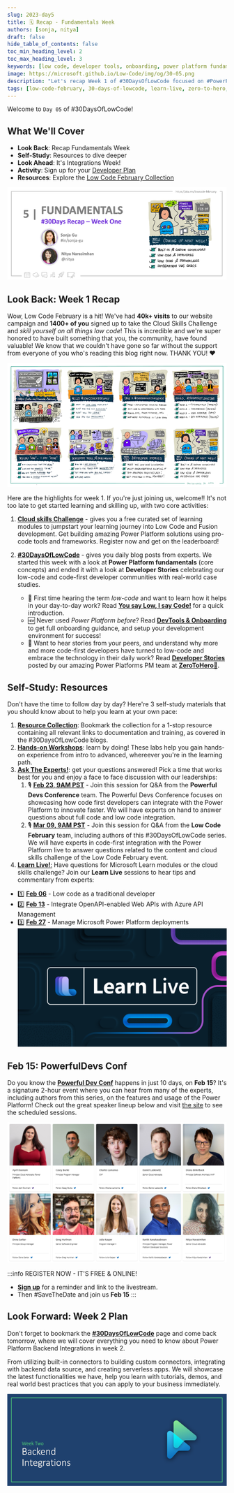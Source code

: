 ```yaml
---
slug: 2023-day5
title: 🗓 Recap - Fundamentals Week
authors: [sonja, nitya]
draft: false
hide_table_of_contents: false
toc_min_heading_level: 2
toc_max_heading_level: 3
keywords: [low code, developer tools, onboarding, power platform fundamentals, 30DaysOfLowCode, recap]
image: https://microsoft.github.io/Low-Code/img/og/30-05.png
description: "Let's recap Week 1 of #30DaysOfLowCode focused on #PowerPlatform Fundamentals - join us at #LowCodeFebruary https://aka.ms/lowcode-february" 
tags: [low-code-february, 30-days-of-lowcode, learn-live, zero-to-hero, ask-the-expert,fusion-teams, power-platform, recap]
---
```


<head>
  <meta name="twitter:url" 
    content="https://microsoft.github.io/Low-Code/blog/2023-day5" />
  <meta name="twitter:title" 
    content="5. Week 1 - Recap" />
  <meta name="twitter:description" 
    content="Let's recap Week 1 of #30DaysOfLowCode focused on #PowerPlatform Fundamentals - join us at #LowCodeFebruary https://aka.ms/lowcode-february" />
  <meta name="twitter:image" 
    content="https://microsoft.github.io/Low-Code/img/og/30-05.png" content="summary_large_image" />
  <meta name="twitter:creator" 
    content="@nitya" />
  <meta name="twitter:site" content="@AzureAdvocates" /> 
  <link rel="canonical" 
    href="https://microsoft.github.io/Low-Code/blog/2023-day5" />
</head>

Welcome to `Day 05` of #30DaysOfLowCode!

## What We'll Cover
 * **Look Back**: Recap Fundamentals Week
 * **Self-Study**: Resources to dive deeper
 * **Look Ahead**: It's Integrations Week!
 * **Activity**: Sign up for your [Developer Plan](https://aka.ms/lowcode-february/devplan)
 * **Resources**: Explore the [Low Code February Collection](https://aka.ms/lowcode-february/collection)

![#30DaysOfLowCode Week 1 Recap](./../../../static/img/og/30-05.png)


<!-- ************************************* -->
<!--  AUTHORS: ONLY UPDATE BELOW THIS LINE -->
<!-- ************************************* -->


## Look Back: Week 1 Recap
Wow, Low Code February is a hit! We've had **40k+ visits** to our website campaign and **1400+ of you** signed up to take the Cloud Skills Challenge and _skill yourself on all things low code_! This is incredible and we're super honored to have built something that you, the community, have found valuable! We know that we couldn't have gone so far without the support from everyone of you who's reading this blog right now. THANK YOU! ❤️

![Week 1 Roadmap](./../../../static/img/og/30-roadmap-week1.png)

Here are the highlights for week 1. If you're just joining us, welcome!! It's not too late to get started learning and skilling up, with two core activities:
 
1. [**Cloud skills Challenge**](https://aka.ms/lowcode-february/challenge) - gives you a free curated set of learning modules to jumpstart your learning journey into Low Code and Fusion development. Get building amazing Power Platform solutions using pro-code tools and frameworks. Register now and get on the leaderboard!

2. [**#30DaysOfLowCode**](https://aka.ms/lowcode-february/blog) - gives you daily blog posts from experts. We started this week with a look at **Power Platform fundamentals** (core concepts) and ended it with a look at **Developer Stories** celebrating our low-code and code-first developer communities with real-world case studies.
    * 🥇 First time hearing the term _low-code_ and want to learn how it helps in your day-to-day work? Read [**You say Low, I say Code!**](https://microsoft.github.io/Low-Code/blog/2023-day2) for a quick introduction. 
    * 🆕 Never used _Power Platform before_? Read [**DevTools & Onboarding**](http://localhost:3000/Low-Code/blog/2023-day3) to get full onboarding guidance, and setup your development environment for success!
    * 🚀 Want to hear stories from your peers, and understand why more and more code-first developers have turned to low-code and embrace the technology in their daily work? Read [**Developer Stories**](https://aka.ms/lowcode-february/blog/PowerForPros) posted by our amazing Power Platforms PM team at [**ZeroToHero**🚀](https://aka.ms/lowcode-february/0ToHero).


## Self-Study: Resources
Don't have the time to follow day by day? Here're 3 self-study materials that you should know about to help you learn at your own pace: 
1. [**Resource Collection**](https://aka.ms/lowcode-february/collection): Bookmark the collection for a 1-stop resource containing all relevant links to documentation and training, as covered in the #30DaysOfLowCode blogs. 
2. [**Hands-on Workshops**](https://aka.ms/lowcode-february/workshop): learn by doing! These labs help you gain hands-on experience from intro to advanced, whereever you're in the learning path. 
3. [**Ask The Experts!**](http://localhost:3000/Low-Code/lowcode-february/Video-Live#ask-the-experts): get your questions answered! Pick a time that works best for you and enjoy a face to face discussion with our leaderships:
    1. 🎙 [**Feb 23, 9AM PST**](https://aka.ms/ATE0223/RSVP ) - Join this session for Q&A from the **Powerful Devs Conference** team. The Powerful Devs Conference focuses on showcasing how code first developers can integrate with the Power Platform to innovate faster. We will have experts on hand to answer questions about full code and low code integration.
    2. 🎙 [**Mar 09, 9AM PST**](https://aka.ms/ATE0309/RSVP) - Join this session for Q&A from the **Low Code February** team, including authors of this #30DaysOfLowCode series. We will have experts in code-first integration with the Power Platform live to answer questions related to the content and cloud skills challenge of the Low Code February event.
4. [**Learn Live!**:](https://aka.ms/lowcode-february/LearnLive) Have questions for Microsoft Learn modules or the cloud skills challenge? Join our **Learn Live** sessions to hear tips and commentary from experts:
* 1️⃣ [**Feb 06**](https://aka.ms/lowcode-february/LearnLive) - Low code as a traditional developer
* 2️⃣ [**Feb 13**](https://aka.ms/lowcode-february/LearnLive) - Integrate OpenAPI-enabled Web APIs with Azure API Management
* 3️⃣ [**Feb 27**](https://aka.ms/lowcode-february/LearnLive) - Manage Microsoft Power Platform deployments
 ![Feb5 Banner](./LearnLive.png)


## Feb 15: PowerfulDevs Conf

Do you know the [**Powerful Dev Conf**](https://learn.microsoft.com/events/learn-events/powerful-devs-2023/?WT.mc_id=javascript-82212-ninarasi) happens in just 10 days, on **Feb 15**? It's a signature 2-hour event where you can hear from many of the experts, including authors from this series, on the features and usage of the Power Platform! Check out the great speaker lineup below and visit [the site](https://learn.microsoft.com/events/learn-events/powerful-devs-2023/?WT.mc_id=javascript-82212-ninarasi) to see the scheduled sessions.

![Feb5 Banner](./PowerFulDev.png)

:::info REGISTER NOW - IT'S FREE & ONLINE!
 * [**Sign up**](https://learn.microsoft.com/events/learn-events/powerful-devs-2023/?WT.mc_id=javascript-82212-ninarasi) for a reminder and link to the livestream.
 * Then #SaveTheDate and join us **Feb 15**
:::


## Look Forward: Week 2 Plan

Don't forget to bookmark the [**#30DaysOfLowCode**](https://aka.ms/lowcode-february/blog) page and come back tomorrow, where we will cover everything you need to know about Power Platform Backend Integrations in week 2. 

From utilizing built-in connectors to building custom connectors, integrating with backend data source, and creating serverless apps. We will showcase the latest functionalities we have, help you learn with tutorials, demos, and real world best practices that you can apply to your business immediately. 

![Week 2 Roadmap](./../../../static/img/og/30-week2.png)


